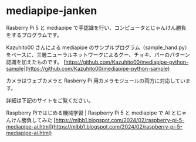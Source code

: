 # mediapipe-janken

Rasberry Pi 5 と mediapipe で手認識を行い、コンピュータとじゃんけん勝負をするプログラムです。

Kazuhito00 さんによる mediapipe のサンプルプログラム（sample_hand.py）をベースに、三層ニューラルネットワークによるグー、チョキ、パーのパターン認識を加えたものです。
[https://github.com/Kazuhito00/mediapipe-python-sample](https://github.com/Kazuhito00/mediapipe-python-sample)

カメラはウェブカメラと Rasberry Pi 用カメラモジュールの両方に対応しています。

詳細は下記のサイトをご覧ください。

Raspberry Piではじめる機械学習 | Raspberry Pi 5 と mediapipe で AI とじゃんけん勝負してみた
[https://mlbb1.blogspot.com/2024/02/raspberry-pi-5-mediapipe-ai.html](https://mlbb1.blogspot.com/2024/02/raspberry-pi-5-mediapipe-ai.html)

